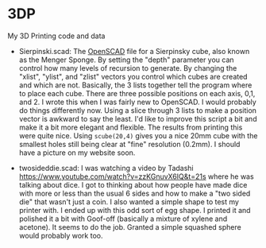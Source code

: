 # 3DP
My 3D Printing code and data

* Sierpinski.scad: The  [OpenSCAD](http://www.openscad.org/) file for a Sierpinsky cube, also known as the Menger Sponge. By setting the "depth" parameter you can control how many levels of recursion to generate. By changing the "xlist", "ylist", and "zlist" vectors you control which cubes are created and which are not. Basically, the 3 lists together tell the program where to place each cube. There are three possible positions on each axis, 0,1, and 2. I wrote this when I was fairly new to OpenSCAD. I would probably do things differently now. Using a slice through 3 lists to make a position vector is awkward to say the least. I'd like to improve this script a bit and make it a bit more elegant and flexible. The results from printing this were quite nice. Using `scube(20,4)` gives you a nice 20mm cube with the smallest holes still being clear at "fine" resolution (0.2mm). I should have a picture on my website soon.

* twosideddie.scad: I was watching a video by Tadashi https://www.youtube.com/watch?v=zzKGnuvX6IQ&t=21s where he was talking about dice. I got to thinking about how people have made dice with more or less than the usual 6 sides and how to make a "two sided die" that wasn't just a coin. I also wanted a simple shape to test my printer with. I ended up with this odd sort of egg shape. I printed it and polished it a bit with Goof-off (basically a mixture of xylene and acetone). It seems to do the job. Granted a simple squashed sphere would probably work too.
